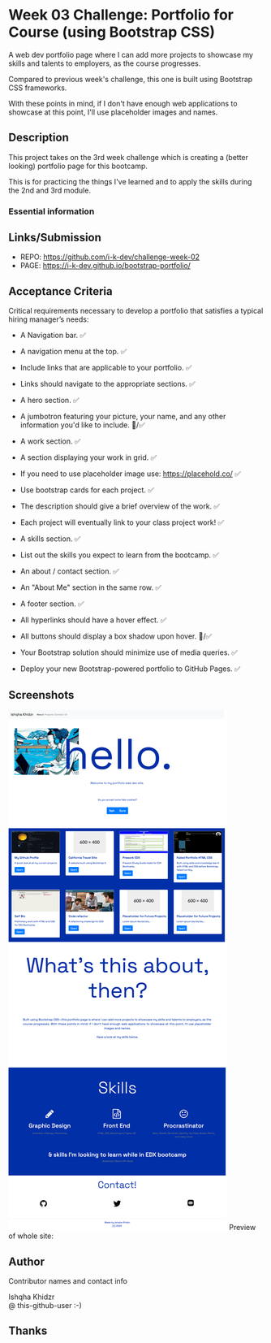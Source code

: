 # Week 03 Challenge: Portfolio for Course (using Bootstrap CSS)

A web dev portfolio page where I can add more projects to showcase my skills and talents to employers, as the course progresses. 

Compared to previous week's challenge, this one is built using Bootstrap CSS frameworks.

With these points in mind, if I don't have enough web applications to showcase at this point, I'll use placeholder images and names. 

## Description

This project takes on the 3rd week challenge which is creating a (better looking) portfolio page for this bootcamp.

This is for practicing the things I've learned and to apply the skills during the 2nd and 3rd module.

### Essential information

## Links/Submission

* REPO: https://github.com/i-k-dev/challenge-week-02
* PAGE: https://i-k-dev.github.io/bootstrap-portfolio/

## Acceptance Criteria

Critical requirements necessary to develop a portfolio that satisfies a typical hiring manager’s needs:

* A Navigation bar. ✅
* A navigation menu at the top. ✅
* Include links that are applicable to your portfolio. ✅
* Links should navigate to the appropriate sections. ✅

* A hero section. ✅
* A jumbotron featuring your picture, your name, and any other information you'd like to include. 🧐/✅

* A work section. ✅
* A section displaying your work in grid. ✅
* If you need to use placeholder image use: https://placehold.co/ ✅
* Use bootstrap cards for each project. ✅
* The description should give a brief overview of the work. ✅
* Each project will eventually link to your class project work! ✅

* A skills section. ✅
* List out the skills you expect to learn from the bootcamp. ✅

* An about / contact section. ✅
* An "About Me" section in the same row. ✅

* A footer section. ✅
* All hyperlinks should have a hover effect. ✅
* All buttons should display a box shadow upon hover. 🧐/✅

* Your Bootstrap solution should minimize use of media queries. ✅
* Deploy your new Bootstrap-powered portfolio to GitHub Pages. ✅

## Screenshots

![alt text](./assets/doc/readme-screenshot.png)
Preview of whole site:

## Author

Contributor names and contact info

Ishqha Khidzr  
@ this-github-user :-)

## Thanks